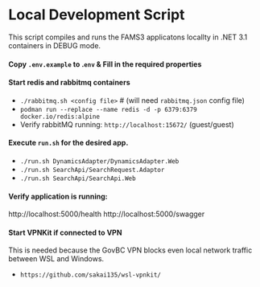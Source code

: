 # Local Development Script

This script compiles and runs the FAMS3 applicatons locallty in .NET 3.1 containers in DEBUG mode.

#### Copy `.env.example` to .`env` & Fill in the required properties

#### Start redis and rabbitmq containers
- `./rabbitmq.sh <config file>` # (will need `rabbitmq.json` config file)
- `podman run --replace --name redis -d -p 6379:6379 docker.io/redis:alpine`
- Verify rabbitMQ running:  `http://localhost:15672/` (guest/guest)

#### Execute `run.sh` for the desired app.
- `./run.sh DynamicsAdapter/DynamicsAdapter.Web`
- `./run.sh SearchApi/SearchRequest.Adaptor`
- `./run.sh SearchApi/SearchApi.Web`

#### Verify application is running:
http://localhost:5000/health
http://localhost:5000/swagger

#### Start VPNKit if connected to VPN
This is needed because the GovBC VPN blocks even local network traffic between WSL and Windows.
- `https://github.com/sakai135/wsl-vpnkit/`
